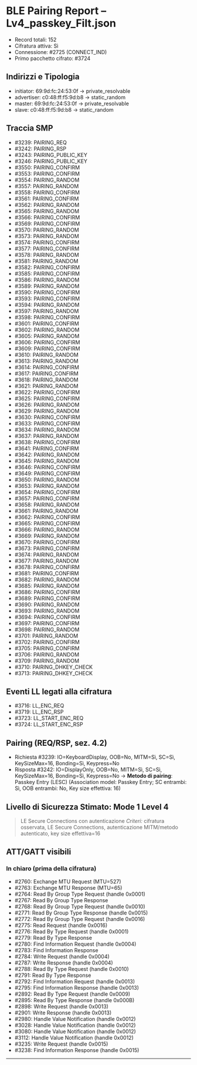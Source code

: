# BLE Pairing Report – Lv4_passkey_Filt.json
- Record totali: 152
- Cifratura attiva: Sì
- Connessione: #2725 (CONNECT_IND)
- Primo pacchetto cifrato: #3724

## Indirizzi e Tipologia
- initiator: 69:9d:fc:24:53:0f  →  private_resolvable
- advertiser: c0:48:ff:f5:9d:b8  →  static_random
- master: 69:9d:fc:24:53:0f  →  private_resolvable
- slave: c0:48:ff:f5:9d:b8  →  static_random

## Traccia SMP
- #3239: PAIRING_REQ
- #3242: PAIRING_RSP
- #3243: PAIRING_PUBLIC_KEY
- #3246: PAIRING_PUBLIC_KEY
- #3550: PAIRING_CONFIRM
- #3553: PAIRING_CONFIRM
- #3554: PAIRING_RANDOM
- #3557: PAIRING_RANDOM
- #3558: PAIRING_CONFIRM
- #3561: PAIRING_CONFIRM
- #3562: PAIRING_RANDOM
- #3565: PAIRING_RANDOM
- #3566: PAIRING_CONFIRM
- #3569: PAIRING_CONFIRM
- #3570: PAIRING_RANDOM
- #3573: PAIRING_RANDOM
- #3574: PAIRING_CONFIRM
- #3577: PAIRING_CONFIRM
- #3578: PAIRING_RANDOM
- #3581: PAIRING_RANDOM
- #3582: PAIRING_CONFIRM
- #3585: PAIRING_CONFIRM
- #3586: PAIRING_RANDOM
- #3589: PAIRING_RANDOM
- #3590: PAIRING_CONFIRM
- #3593: PAIRING_CONFIRM
- #3594: PAIRING_RANDOM
- #3597: PAIRING_RANDOM
- #3598: PAIRING_CONFIRM
- #3601: PAIRING_CONFIRM
- #3602: PAIRING_RANDOM
- #3605: PAIRING_RANDOM
- #3606: PAIRING_CONFIRM
- #3609: PAIRING_CONFIRM
- #3610: PAIRING_RANDOM
- #3613: PAIRING_RANDOM
- #3614: PAIRING_CONFIRM
- #3617: PAIRING_CONFIRM
- #3618: PAIRING_RANDOM
- #3621: PAIRING_RANDOM
- #3622: PAIRING_CONFIRM
- #3625: PAIRING_CONFIRM
- #3626: PAIRING_RANDOM
- #3629: PAIRING_RANDOM
- #3630: PAIRING_CONFIRM
- #3633: PAIRING_CONFIRM
- #3634: PAIRING_RANDOM
- #3637: PAIRING_RANDOM
- #3638: PAIRING_CONFIRM
- #3641: PAIRING_CONFIRM
- #3642: PAIRING_RANDOM
- #3645: PAIRING_RANDOM
- #3646: PAIRING_CONFIRM
- #3649: PAIRING_CONFIRM
- #3650: PAIRING_RANDOM
- #3653: PAIRING_RANDOM
- #3654: PAIRING_CONFIRM
- #3657: PAIRING_CONFIRM
- #3658: PAIRING_RANDOM
- #3661: PAIRING_RANDOM
- #3662: PAIRING_CONFIRM
- #3665: PAIRING_CONFIRM
- #3666: PAIRING_RANDOM
- #3669: PAIRING_RANDOM
- #3670: PAIRING_CONFIRM
- #3673: PAIRING_CONFIRM
- #3674: PAIRING_RANDOM
- #3677: PAIRING_RANDOM
- #3678: PAIRING_CONFIRM
- #3681: PAIRING_CONFIRM
- #3682: PAIRING_RANDOM
- #3685: PAIRING_RANDOM
- #3686: PAIRING_CONFIRM
- #3689: PAIRING_CONFIRM
- #3690: PAIRING_RANDOM
- #3693: PAIRING_RANDOM
- #3694: PAIRING_CONFIRM
- #3697: PAIRING_CONFIRM
- #3698: PAIRING_RANDOM
- #3701: PAIRING_RANDOM
- #3702: PAIRING_CONFIRM
- #3705: PAIRING_CONFIRM
- #3706: PAIRING_RANDOM
- #3709: PAIRING_RANDOM
- #3710: PAIRING_DHKEY_CHECK
- #3713: PAIRING_DHKEY_CHECK

## Eventi LL legati alla cifratura
- #3716: LL_ENC_REQ
- #3719: LL_ENC_RSP
- #3723: LL_START_ENC_REQ
- #3724: LL_START_ENC_RSP

## Pairing (REQ/RSP, sez. 4.2)
- Richiesta  #3239: IO=KeyboardDisplay, OOB=No, MITM=Sì, SC=Sì, KeySizeMax=16, Bonding=Sì, Keypress=No
- Risposta   #3242: IO=DisplayOnly, OOB=No, MITM=Sì, SC=Sì, KeySizeMax=16, Bonding=Sì, Keypress=No
→ **Metodo di pairing**: Passkey Entry (LESC)  (Association model: Passkey Entry; SC entrambi: Sì, OOB entrambi: No, Key size effettiva: 16)

## Livello di Sicurezza Stimato: Mode 1 Level 4
> LE Secure Connections con autenticazione
_Criteri:_ cifratura osservata, LE Secure Connections, autenticazione MITM/metodo autenticato, key size effettiva=16

## ATT/GATT visibili
### In chiaro (prima della cifratura)
- #2760: Exchange MTU Request (MTU=527)
- #2763: Exchange MTU Response (MTU=65)
- #2764: Read By Group Type Request (handle 0x0001)
- #2767: Read By Group Type Response
- #2768: Read By Group Type Request (handle 0x0010)
- #2771: Read By Group Type Response (handle 0x0015)
- #2772: Read By Group Type Request (handle 0x0016)
- #2775: Read Request (handle 0x0016)
- #2776: Read By Type Request (handle 0x0001)
- #2779: Read By Type Response
- #2780: Find Information Request (handle 0x0004)
- #2783: Find Information Response
- #2784: Write Request (handle 0x0004)
- #2787: Write Response (handle 0x0004)
- #2788: Read By Type Request (handle 0x0010)
- #2791: Read By Type Response
- #2792: Find Information Request (handle 0x0013)
- #2795: Find Information Response (handle 0x0013)
- #2892: Read By Type Request (handle 0x0009)
- #2895: Read By Type Response (handle 0x000B)
- #2898: Write Request (handle 0x0013)
- #2901: Write Response (handle 0x0013)
- #2980: Handle Value Notification (handle 0x0012)
- #3028: Handle Value Notification (handle 0x0012)
- #3080: Handle Value Notification (handle 0x0012)
- #3112: Handle Value Notification (handle 0x0012)
- #3235: Write Request (handle 0x0015)
- #3238: Find Information Response (handle 0x0015)

---